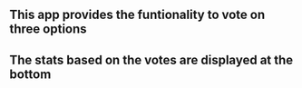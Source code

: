 ## This app provides the funtionality to vote on three options

## The stats based on the votes are displayed at the bottom
